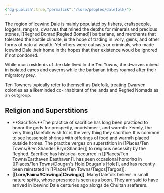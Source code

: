 ```yaml
---
{"dg-publish":true,"permalink":"/lore/peoples/dalefolk/"}
---
```



The region of Icewind Dale is mainly populated by fishers, craftspeople, loggers, rangers, dwarves that mined the depths for minerals and precious stones, [[Reghed Bomad\|Reghed Bomad]] barbarians, and merchants that tolerated the hostile climate, in the hope of trading in ivory, gems, and other forms of natural wealth. Yet others were outcasts or criminals, who made Icewind Dale their home in the hopes that their existence would be ignored if not condoned.

While most residents of the dale lived in the Ten Towns, the dwarves mined in isolated caves and caverns while the barbarian tribes roamed after their migratory prey. 

Ten Towners typically refer to themself as Dalefolk, treating Dwarven colonies as a likeminded co-inhabitant of the lands and Reghed Nomads as an outgroup. 

## Religion and Superstitions
- **Sacrifice.**The practice of sacrifice has long been practiced to honor the gods for prosperity, nourishment, and warmth. Keenly, the very thing Dalefolk wish for is the very thing they sacrifice. It is common to see household shrines with offerings of food and warmth placed outside homes. The practice verges on superstition in [[Places/Ten Towns/Bryn Shander\|Bryn Shander]] to religious necessity by the Reghed. Sacrifice has historical occurred in [[Places/Ten Towns/Easthaven\|Easthaven]], has seen occasional honoring in [[Places/Ten Towns/Dougan's Hole\|Dougan's Hole]], and has recently been reinstated in [[Places/Ten Towns/Targos\|Targos]].
- **[[Lore/Fauna#Chwinga\|Chwinga]]**. Many Dalefolk believe in small nature spirits, whose presence is seen as a boon. They are said to have arrived in Icewind Dale centuries ago alongside Chultan seafarers.
